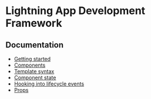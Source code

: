 # Lightning App Development Framework

## Documentation

- [Getting started](getting_started.md)
- [Components](components.md)
- [Template syntax](template_syntax.md)
- [Component state](component_state.md)
- [Hooking into lifecycle events](lifecycle_events.md)
- [Props](props.md)
<!-- - Handling user input
- Computed properties
- Watching changes
- More complex logic in methods
- Overview of default Element properties
- Transitions
- Implementing Custom components
- Handling Text
- Handling Images
- Routing -->
